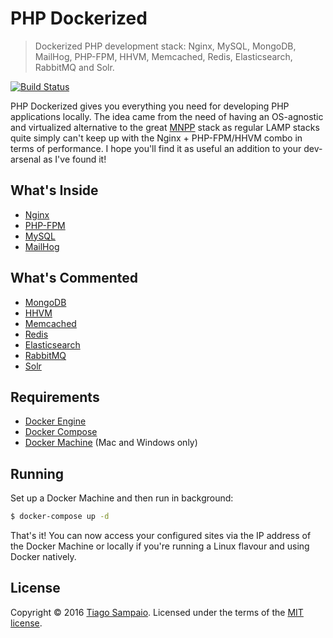 # PHP Dockerized

> Dockerized PHP development stack: Nginx, MySQL, MongoDB, MailHog, PHP-FPM, HHVM, Memcached, Redis, Elasticsearch, RabbitMQ and Solr.

[![Build Status](https://travis-ci.org/tiagosampaio/php-dockerized.svg?branch=master)](https://travis-ci.org/tiagosampaio/php-dockerized)

PHP Dockerized gives you everything you need for developing PHP applications locally. The idea came from the need of having an OS-agnostic and virtualized alternative to the great [MNPP](https://github.com/jyr/MNPP) stack as regular LAMP stacks quite simply can't keep up with the Nginx + PHP-FPM/HHVM combo in terms of performance. I hope you'll find it as useful an addition to your dev-arsenal as I've found it!

## What's Inside

* [Nginx](http://nginx.org/)
* [PHP-FPM](http://php-fpm.org/)
* [MySQL](http://www.mysql.com/)
* [MailHog](https://github.com/mailhog/MailHog)

## What's Commented

* [MongoDB](http://www.mongodb.org/)
* [HHVM](http://www.hhvm.com/)
* [Memcached](http://memcached.org/)
* [Redis](http://redis.io/)
* [Elasticsearch](http://www.elasticsearch.org/)
* [RabbitMQ](https://www.rabbitmq.com/)
* [Solr](http://lucene.apache.org/solr/)

## Requirements

* [Docker Engine](https://docs.docker.com/installation/)
* [Docker Compose](https://docs.docker.com/compose/)
* [Docker Machine](https://docs.docker.com/machine/) (Mac and Windows only)

## Running

Set up a Docker Machine and then run in background:

```sh
$ docker-compose up -d
```

That's it! You can now access your configured sites via the IP address of the Docker Machine or locally if you're running a Linux flavour and using Docker natively.

## License

Copyright &copy; 2016 [Tiago Sampaio](http://tiagosampaio.com). Licensed under the terms of the [MIT license](LICENSE.md).
